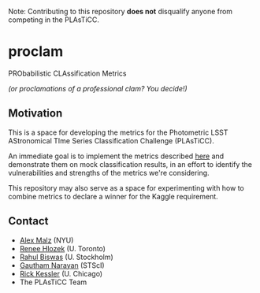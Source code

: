 Note: Contributing to this repository __does not__ disqualify anyone from competing in the PLAsTiCC.

# proclam

PRObabilistic CLAssification Metrics

_(or proclamations of a professional clam?  You decide!)_

## Motivation

This is a space for developing the metrics for the Photometric LSST AStronomical TIme Series Classification Challenge (PLAsTiCC).

An immediate goal is to implement the metrics described [here](https://docs.google.com/document/d/1pg0KUY0KihjlWKwoCE7Fc29u9pjv-fhwUnL8o34s58k/edit) and demonstrate them on mock classification results, in an effort to identify the vulnerabilities and strengths of the metrics we're considering.

This repository may also serve as a space for experimenting with how to combine metrics to declare a winner for the Kaggle requirement.

## Contact

* [Alex Malz](https://github.com/aimalz) (NYU)
* [Renee Hlozek](https://github.com/reneehlozek) (U. Toronto)
* [Rahul Biswas](https://github.com/rbiswas4) (U. Stockholm)
* [Gautham Narayan](https://github.com/gnarayan) (STScI)
* [Rick Kessler](https://github.com/RickKessler) (U. Chicago)
* The PLAsTiCC Team
